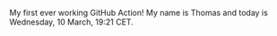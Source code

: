 My first ever working GitHub Action!
My name is Thomas and today is Wednesday, 10 March, 19:21 CET. 
